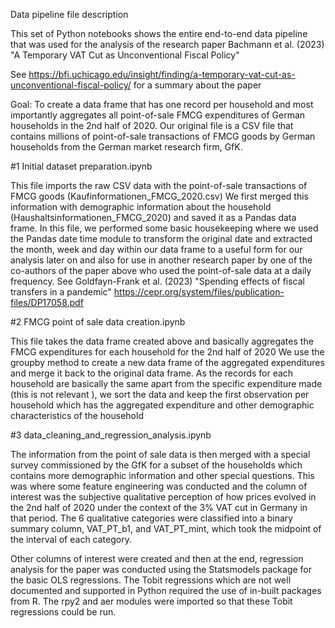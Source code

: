 Data pipeline file description

This set of Python notebooks shows the entire end-to-end data pipeline that was used for the analysis of the research paper
Bachmann et al. (2023) "A Temporary VAT Cut as Unconventional Fiscal Policy" 

See https://bfi.uchicago.edu/insight/finding/a-temporary-vat-cut-as-unconventional-fiscal-policy/ for a summary about the paper

Goal: To create a data frame that has one record per household and most importantly aggregates all point-of-sale FMCG expenditures of German households 
in the 2nd half of 2020. Our original file is a CSV file that contains millions of point-of-sale transactions of FMCG goods by German households from the
German market research firm, GfK.

#1 Initial dataset preparation.ipynb

This file imports the raw CSV data with the point-of-sale transactions of FMCG goods (Kaufinformationen_FMCG_2020.csv)
We first merged this information with demographic information about the household (Haushaltsinformationen_FMCG_2020) and saved it as a Pandas data frame. 
In this file, we performed some basic housekeeping where we used the Pandas date time module to transform the original date and extracted the month, week 
and day within our data frame to a useful form for our analysis later on and also for use in another research paper by one of the co-authors of the paper above 
who used the point-of-sale data at a daily frequency. See Goldfayn-Frank et al. (2023) "Spending effects of fiscal transfers in a pandemic" 
https://cepr.org/system/files/publication-files/DP17058.pdf

#2 FMCG point of sale data creation.ipynb

This file takes the data frame created above and basically aggregates the FMCG expenditures for each household for the 2nd half of 2020
We use the groupby method to create a new data frame of the aggregated expenditures and merge it back to the original data frame. As 
the records for each household are basically the same apart from the specific expenditure made (this is not relevant ), we sort the data 
and keep the first observation per household which has the aggregated expenditure and other demographic characteristics of the household

#3 data_cleaning_and_regression_analysis.ipynb

The information from the point of sale data is then merged with a special survey commissioned by the GfK for a subset of the households which contains
more demographic information and other special questions. This was where some feature engineering was conducted and the column of interest was the subjective 
qualitative perception of how prices evolved in the 2nd half of 2020 under the context of the 3% VAT cut in Germany in that period. The 6 qualitative categories 
were classified into a binary summary column, VAT_PT_b1, and VAT_PT_mint, which took the midpoint of the interval of each category.

Other columns of interest were created and then at the end, regression analysis for the paper was conducted using the Statsmodels package for the basic
OLS regressions. The Tobit regressions which are not well documented and supported in Python required the use of in-built packages from R. The rpy2 and aer modules 
were imported so that these Tobit regressions could be run.
